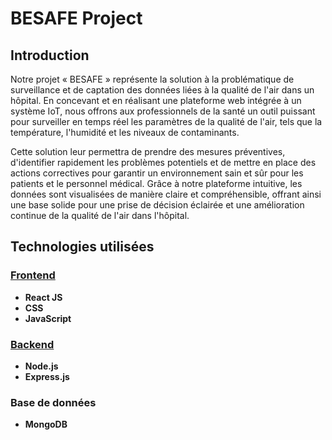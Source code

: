 # BESAFE Project

## Introduction

Notre projet « BESAFE » représente la solution à la problématique de surveillance et de captation des données liées à la qualité de l'air dans un hôpital. En concevant et en réalisant une plateforme web intégrée à un système IoT, nous offrons aux professionnels de la santé un outil puissant pour surveiller en temps réel les paramètres de la qualité de l'air, tels que la température, l'humidité et les niveaux de contaminants. 

Cette solution leur permettra de prendre des mesures préventives, d'identifier rapidement les problèmes potentiels et de mettre en place des actions correctives pour garantir un environnement sain et sûr pour les patients et le personnel médical. Grâce à notre plateforme intuitive, les données sont visualisées de manière claire et compréhensible, offrant ainsi une base solide pour une prise de décision éclairée et une amélioration continue de la qualité de l'air dans l'hôpital.

## Technologies utilisées

### [Frontend](https://github.com/maryamtamlalti2001/BeSafe/tree/master/client)
- **React JS**
- **CSS**
- **JavaScript**

### [Backend](https://github.com/maryamtamlalti2001/BeSafe/tree/master/server)
- **Node.js**
- **Express.js**

### Base de données
- **MongoDB**
